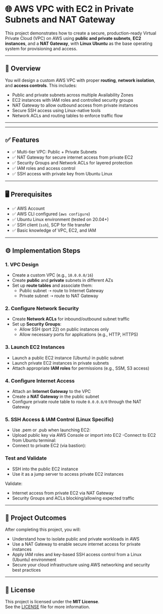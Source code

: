 # 🌐 AWS VPC with EC2 in Private Subnets and NAT Gateway

This project demonstrates how to create a secure, production-ready Virtual Private Cloud (VPC) on AWS using **public and private subnets**, **EC2 instances**, and a **NAT Gateway**, with **Linux Ubuntu** as the base operating system for provisioning and access.

---

## 📌 Overview

You will design a custom AWS VPC with proper **routing**, **network isolation**, and **access controls**. This includes:

- Public and private subnets across multiple Availability Zones
- EC2 instances with IAM roles and controlled security groups
- NAT Gateway to allow outbound access from private instances
- Secure SSH access using Linux-native tools
- Network ACLs and routing tables to enforce traffic flow

---


---

## ✅ Features

- ✅ Multi-tier VPC: Public + Private Subnets
- ✅ NAT Gateway for secure internet access from private EC2
- ✅ Security Groups and Network ACLs for layered protection
- ✅ IAM roles and access control
- ✅ SSH access with private key from Ubuntu Linux

---

## 🖥️ Prerequisites

- ✅ AWS Account
- ✅ AWS CLI configured (`aws configure`)
- ✅ Ubuntu Linux environment (tested on 20.04+)
- ✅ SSH client (`ssh`), SCP for file transfer
- ✅ Basic knowledge of VPC, EC2, and IAM

---

## ⚙️ Implementation Steps

### 1. VPC Design

- Create a custom VPC (e.g., `10.0.0.0/16`)
- Create **public** and **private** subnets in different AZs
- Set up **route tables** and associate them:
  - Public subnet ➝ route to Internet Gateway
  - Private subnet ➝ route to NAT Gateway

### 2. Configure Network Security

- Create **Network ACLs** for inbound/outbound subnet traffic
- Set up **Security Groups**:
  - Allow SSH (port 22) on public instances only
  - Allow necessary ports for applications (e.g., HTTP, HTTPS)

### 3. Launch EC2 Instances

- Launch a public EC2 instance (Ubuntu) in public subnet
- Launch private EC2 instances in private subnets
- Attach appropriate **IAM roles** for permissions (e.g., SSM, S3 access)

### 4. Configure Internet Access

- Attach an **Internet Gateway** to the VPC
- Create a **NAT Gateway** in the public subnet
- Configure private route table to route `0.0.0.0/0` through the NAT Gateway

### 5. SSH Access & IAM Control (Linux Specific)

- Use .pem or .pub when launching EC2:
 - Upload public key via AWS Console or import into EC2
-Connect to EC2 from Ubuntu terminal:
- Connect to private EC2 (via bastion):

### Test and Validate
- SSH into the public EC2 instance
- Use it as a jump server to access private EC2 instances

 Validate:
 - Internet access from private EC2 via NAT Gateway
 - Security Groups and ACLs blocking/allowing expected traffic

---
## 🎯 Project Outcomes

After completing this project, you will:

- Understand how to isolate public and private workloads in AWS
- Use a NAT Gateway to enable secure internet access for private instances
- Apply IAM roles and key-based SSH access control from a Linux (Ubuntu) environment
- Secure your cloud infrastructure using AWS networking and security best practices

---

## 📜 License

This project is licensed under the **MIT License**.  
See the [LICENSE](LICENSE) file for more information.

